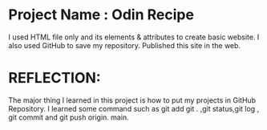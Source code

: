 # Project Name : Odin Recipe

 I used HTML file only and its elements & attributes to create basic website.
 I also used GitHub to save my repository. 
 Published this site in the web.


 # REFLECTION:
 The major thing I learned in this project is how to put my projects in GitHub Repository.
 I learned some command such as git add git . ,git status,git log , git commit  and git push origin. main.